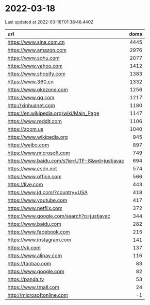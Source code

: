 # 2022-03-18

<!-- BEGIN -->
Last updated at 2022-03-18T01:38:48.440Z

url | doms
:- | -:
https://www.sina.com.cn | 4445
https://www.amazon.com | 2976
https://www.sohu.com | 2077
https://www.yahoo.com | 1412
https://www.shopify.com | 1383
https://www.360.cn | 1332
https://www.okezone.com | 1256
https://www.qq.com | 1217
http://xinhuanet.com | 1180
https://en.wikipedia.org/wiki/Main_Page | 1147
https://www.reddit.com | 1106
https://zoom.us | 1040
https://www.wikipedia.org | 945
https://weibo.com | 897
https://www.microsoft.com | 749
https://www.baidu.com/s?ie=UTF-8&wd=justjavac | 694
https://www.csdn.net | 574
https://www.office.com | 566
https://live.com | 443
https://www.jd.com/?country=USA | 418
https://www.youtube.com | 417
https://www.netflix.com | 372
https://www.google.com/search?q=justjavac | 344
https://www.baidu.com | 282
https://www.facebook.com | 215
https://www.instagram.com | 141
https://vk.com | 137
https://www.alipay.com | 116
https://taobao.com | 83
https://www.google.com | 82
https://panda.tv | 53
https://www.tmall.com | 24
http://microsoftonline.com | -1
<!-- END -->
